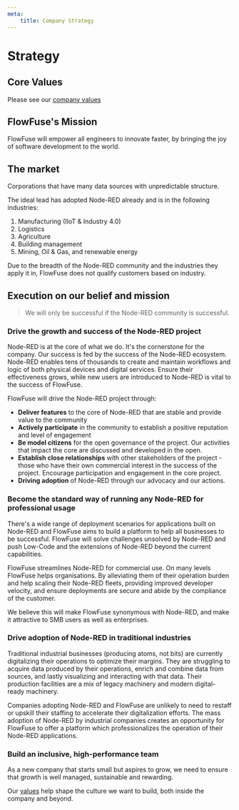 ```yaml
---
meta:
    title: Company Strategy
---
```


# Strategy

## Core Values

Please see our [company values](/handbook/company/values/)

## FlowFuse's Mission

FlowFuse will empower all engineers to innovate faster, by bringing the joy of software development to the world.

## The market

Corporations that have many data sources with unpredictable structure.

The ideal lead has adopted Node-RED already and is in the following industries:
1. Manufacturing (IIoT & Industry 4.0)
1. Logistics
1. Agriculture
1. Building management
1. Mining, Oil & Gas, and renewable energy

Due to the breadth of the Node-RED community and the industries they
apply it in, FlowFuse does not qualify customers based on industry.


## Execution on our belief and mission

> We will only be successful if the Node-RED community is successful.

### Drive the growth and success of the Node-RED project

Node-RED is at the core of what we do. It's the cornerstone for the company. Our
success is fed by the success of the Node-RED ecosystem. Node-RED enables tens of
thousands to create and maintain workflows and logic of both physical devices
and digital services. Ensure their effectiveness grows, while new users are
introduced to Node-RED is vital to the success of FlowFuse.

FlowFuse will drive the Node-RED project through:

 - **Deliver features** to the core of Node-RED that are stable and provide value to the community
 - **Actively participate** in the community to establish a positive reputation and level of engagement
 - **Be model citizens** for the open governance of the project. Our activities that impact the core are discussed and developed in the open.
 - **Establish close relationships** with other stakeholders of the project - those who have their own commercial interest in the success of the project. Encourage participation and engagement in the core project.
 - **Driving adoption** of Node-RED through our advocacy and our actions.

### Become the standard way of running any Node-RED for professional usage

There's a wide range of deployment scenarios for applications built on Node-RED
and FlowFuse aims to build a platform to help all businesses to be successful.
FlowFuse will solve challenges unsolved by Node-RED and push Low-Code and the
extensions of Node-RED beyond the current capabilities.

FlowFuse streamlines Node-RED for commercial use. On many levels FlowFuse helps
organisations. By alleviating them of their operation burden and help scaling their 
Node-RED fleets, providing improved developer velocity, and ensure deployments
are secure and abide by the compliance of the customer.

We believe this will make FlowFuse synonymous with Node-RED, and make it attractive to
SMB users as well as enterprises.

### Drive adoption of Node-RED in traditional industries

Traditional industrial businesses (producing atoms, not bits) are currently digitalizing
their operations to optimize their margins. They are struggling to acquire data produced by
their operations, enrich and combine data from sources, and lastly visualizing and interacting
with that data. Their production facilities are a mix of legacy machinery and modern digital-ready machinery.

Companies adopting Node-RED and FlowFuse are unlikely to need to restaff or upskill their staffing
to accelerate their digitalization efforts. The mass adoption of Node-RED by industrial companies
creates an opportunity for FlowFuse to offer a platform which professionalizes the operation of their Node-RED applications.

### Build an inclusive, high-performance team

As a new company that starts small but aspires to grow, we need to ensure that growth is well managed, sustainable and rewarding.

Our [values](./values) help shape the culture we want to build, both inside the company and beyond.
